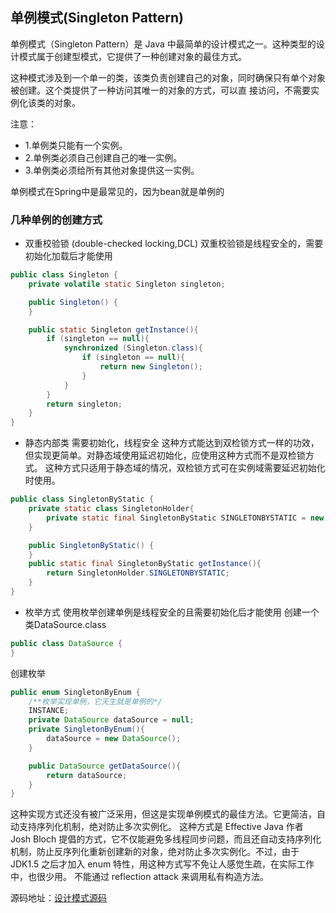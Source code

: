 ## 单例模式(Singleton Pattern)
单例模式（Singleton Pattern）是 Java 中最简单的设计模式之一。这种类型的设计模式属于创建型模式，它提供了一种创建对象的最佳方式。

这种模式涉及到一个单一的类，该类负责创建自己的对象，同时确保只有单个对象被创建。这个类提供了一种访问其唯一的对象的方式，可以直
接访问，不需要实例化该类的对象。

注意：
- 1.单例类只能有一个实例。
- 2.单例类必须自己创建自己的唯一实例。
- 3.单例类必须给所有其他对象提供这一实例。

单例模式在Spring中是最常见的，因为bean就是单例的

### 几种单例的创建方式
- 双重校验锁 (double-checked locking,DCL)
双重校验锁是线程安全的，需要初始化加载后才能使用
```java
public class Singleton {
    private volatile static Singleton singleton;

    public Singleton() {
    }

    public static Singleton getInstance(){
        if (singleton == null){
            synchronized (Singleton.class){
                if (singleton == null){
                    return new Singleton();
                }
            }
        }
        return singleton;
    }
}
```
- 静态内部类
需要初始化，线程安全
这种方式能达到双检锁方式一样的功效，但实现更简单。对静态域使用延迟初始化，应使用这种方式而不是双检锁方式。
这种方式只适用于静态域的情况，双检锁方式可在实例域需要延迟初始化时使用。
```java
public class SingletonByStatic {
    private static class SingletonHolder{
        private static final SingletonByStatic SINGLETONBYSTATIC = new SingletonByStatic();
    }

    public SingletonByStatic() {
    }
    public static final SingletonByStatic getInstance(){
        return SingletonHolder.SINGLETONBYSTATIC;
    }
}
```

- 枚举方式
使用枚举创建单例是线程安全的且需要初始化后才能使用
创建一个类DataSource.class
```java
public class DataSource {
}

```
创建枚举
```java
public enum SingletonByEnum {
    /**枚举实现单例，它天生就是单例的*/
    INSTANCE;
    private DataSource dataSource = null;
    private SingletonByEnum(){
        dataSource = new DataSource();
    }

    public DataSource getDataSource(){
        return dataSource;
    }
}
```
这种实现方式还没有被广泛采用，但这是实现单例模式的最佳方法。它更简洁，自动支持序列化机制，绝对防止多次实例化。
这种方式是 Effective Java 作者 Josh Bloch 提倡的方式，它不仅能避免多线程同步问题，而且还自动支持序列化机制，防止反序列化重新创建新的对象，绝对防止多次实例化。不过，由于 JDK1.5 之后才加入 enum 特性，用这种方式写不免让人感觉生疏，在实际工作中，也很少用。
不能通过 reflection attack 来调用私有构造方法。

源码地址：[设计模式源码](https://github.com/Chenide/JavaNotes)